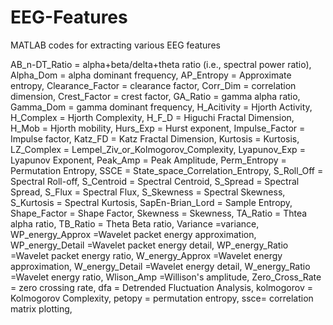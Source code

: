 # EEG-Features
MATLAB codes for extracting various EEG features

AB_n-DT_Ratio = alpha+beta/delta+theta ratio (i.e., spectral power ratio),
Alpha_Dom =  alpha dominant frequency,
AP_Entropy = Approximate entropy,
Clearance_Factor = clearance factor,
Corr_Dim  =  correlation dimension,
Crest_Factor = crest factor,
GA_Ratio = gamma alpha ratio,
Gamma_Dom  = gamma dominant frequency,
H_Acitivity = Hjorth Activity,
H_Complex = Hjorth Complexity,
H_F_D = Higuchi Fractal Dimension,
H_Mob =  Hjorth mobility,
Hurs_Exp = Hurst exponent,
Impulse_Factor = Impulse factor,
Katz_FD = Katz Fractal Dimension,
Kurtosis = Kurtosis,
LZ_Complex = Lempel_Ziv_or_Kolmogorov_Complexity,
Lyapunov_Exp = Lyapunov Exponent,
Peak_Amp = Peak Amplitude,
Perm_Entropy = Permutation Entropy,
SSCE = State_space_Correlation_Entropy,
S_Roll_Off = Spectral Roll-off,
S_Centroid = Spectral Centroid,
S_Spread = Spectral Spread,
S_Flux = Spectral Flux,
S_Skewness = Spectral Skewness,
S_Kurtosis =  Spectral Kurtosis,
SapEn-Brian_Lord = Sample Entropy,
Shape_Factor = Shape Factor,
Skewness = Skewness,
TA_Ratio = Thtea alpha ratio,
TB_Ratio = Theta Beta ratio,
Variance =variance,
WP_energy_Approx =Wavelet packet energy approximation,
WP_energy_Detail =Wavelet packet energy detail,
WP_energy_Ratio =Wavelet packet energy ratio,
W_energy_Approx =Wavelet energy approximation,
W_energy_Detail =Wavelet  energy detail,
W_energy_Ratio =Wavelet energy ratio,
Wlison_Amp =Willison's amplitude,
Zero_Cross_Rate = zero crossing rate,
dfa =  Detrended Fluctuation Analysis,
kolmogorov = Kolmogorov Complexity,
petopy = permutation entropy,
ssce= correlation matrix plotting,




